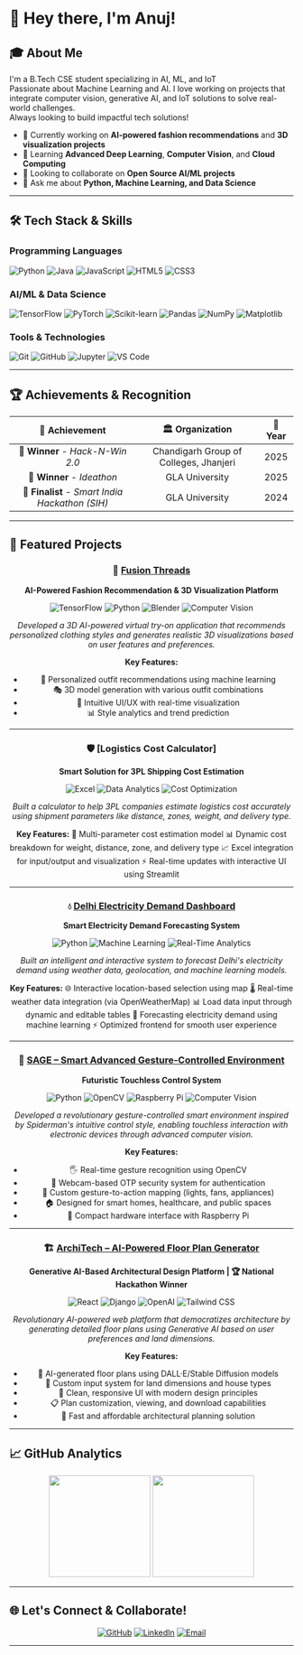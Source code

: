 # 👋 Hey there, I'm Anuj!

## 🎓 About Me

I'm a B.Tech CSE student specializing in AI, ML, and IoT  
Passionate about Machine Learning and  AI. I love working on projects that integrate computer vision, generative AI, and IoT solutions to solve real-world challenges.  
Always looking to build impactful tech solutions!  

- 🔭 Currently working on **AI-powered fashion recommendations** and **3D visualization projects**
- 🌱 Learning **Advanced Deep Learning**, **Computer Vision**, and **Cloud Computing**
- 👯 Looking to collaborate on **Open Source AI/ML projects**
- 💬 Ask me about **Python, Machine Learning, and Data Science**

---

## 🛠️ Tech Stack & Skills

### **Programming Languages**
<p align="left">
  <img src="https://img.shields.io/badge/Python-3776AB?style=for-the-badge&logo=python&logoColor=white" alt="Python"/>
  <img src="https://img.shields.io/badge/Java-ED8B00?style=for-the-badge&logo=java&logoColor=white" alt="Java"/>
  <img src="https://img.shields.io/badge/JavaScript-F7DF1E?style=for-the-badge&logo=javascript&logoColor=black" alt="JavaScript"/>
  <img src="https://img.shields.io/badge/HTML5-E34F26?style=for-the-badge&logo=html5&logoColor=white" alt="HTML5"/>
  <img src="https://img.shields.io/badge/CSS3-1572B6?style=for-the-badge&logo=css3&logoColor=white" alt="CSS3"/>
</p>

### **AI/ML & Data Science**
<p align="left">
  <img src="https://img.shields.io/badge/TensorFlow-FF6F00?style=for-the-badge&logo=tensorflow&logoColor=white" alt="TensorFlow"/>
  <img src="https://img.shields.io/badge/PyTorch-EE4C2C?style=for-the-badge&logo=pytorch&logoColor=white" alt="PyTorch"/>
  <img src="https://img.shields.io/badge/scikit--learn-F7931E?style=for-the-badge&logo=scikit-learn&logoColor=white" alt="Scikit-learn"/>
  <img src="https://img.shields.io/badge/pandas-150458?style=for-the-badge&logo=pandas&logoColor=white" alt="Pandas"/>
  <img src="https://img.shields.io/badge/NumPy-013243?style=for-the-badge&logo=numpy&logoColor=white" alt="NumPy"/>
  <img src="https://img.shields.io/badge/Matplotlib-11557c?style=for-the-badge" alt="Matplotlib"/>
</p>

### **Tools & Technologies**
<p align="left">
  <img src="https://img.shields.io/badge/Git-F05032?style=for-the-badge&logo=git&logoColor=white" alt="Git"/>
  <img src="https://img.shields.io/badge/GitHub-100000?style=for-the-badge&logo=github&logoColor=white" alt="GitHub"/>
  <img src="https://img.shields.io/badge/Jupyter-F37626?style=for-the-badge&logo=jupyter&logoColor=white" alt="Jupyter"/>
  <img src="https://img.shields.io/badge/VS%20Code-0078d4?style=for-the-badge&logo=visual%20studio%20code&logoColor=white" alt="VS Code"/>

---

## 🏆 Achievements & Recognition

<div align="center">

| 🏅 Achievement | 🏛️ Organization | 📅 Year |
|:-------------:|:---------------:|:--------:|
| 🥇 **Winner** - *Hack-N-Win 2.0* | Chandigarh Group of Colleges, Jhanjeri | 2025 |
| 🥇 **Winner** - *Ideathon* | GLA University | 2025 |
| 🎯 **Finalist** - *Smart India Hackathon (SIH)* | GLA University | 2024 |

</div>

---

## 🚀 Featured Projects

<div align="center">
  
### 🎨 [Fusion Threads](https://github.com/ompandey21/Fusion-Threads)
**AI-Powered Fashion Recommendation & 3D Visualization Platform**

<img src="https://img.shields.io/badge/TensorFlow-FF6F00?style=flat-square&logo=tensorflow&logoColor=white" alt="TensorFlow"/>
<img src="https://img.shields.io/badge/Python-3776AB?style=flat-square&logo=python&logoColor=white" alt="Python"/>
<img src="https://img.shields.io/badge/Blender-F5792A?style=flat-square&logo=blender&logoColor=white" alt="Blender"/>
<img src="https://img.shields.io/badge/Computer%20Vision-4285F4?style=flat-square" alt="Computer Vision"/>

*Developed a 3D AI-powered virtual try-on application that recommends personalized clothing styles and generates realistic 3D visualizations based on user features and preferences.*

**Key Features:**
- 🧠 Personalized outfit recommendations using machine learning
- 🎭 3D model generation with various outfit combinations
- 🎨 Intuitive UI/UX with real-time visualization
- 📊 Style analytics and trend prediction

---

### 🛡️ [Logistics Cost Calculator]
**Smart Solution for 3PL Shipping Cost Estimation**

<img src="https://img.shields.io/badge/Excel-217346?style=flat-square&logo=microsoft-excel&logoColor=white" alt="Excel"/>
<img src="https://img.shields.io/badge/Data%20Analytics-FF6B6B?style=flat-square" alt="Data Analytics"/>
<img src="https://img.shields.io/badge/Cost_Optimization-00BFFF?style=flat-square&logoColor=white" alt="Cost Optimization"/>

*Built a calculator to help 3PL companies estimate logistics cost accurately using shipment parameters like distance, zones, weight, and delivery type.*

**Key Features:**
🚚 Multi-parameter cost estimation model
📊 Dynamic cost breakdown for weight, distance, zone, and delivery type
📈 Excel integration for input/output and visualization
⚡ Real-time updates with interactive UI using Streamlit


---

### 💧 [Delhi Electricity Demand Dashboard](https://github.com/ompandey21/Water-Dashboard)
**Smart Electricity Demand Forecasting System**

<img src="https://img.shields.io/badge/Python-3776AB?style=flat-square&logo=python&logoColor=white" alt="Python"/>
<img src="https://img.shields.io/badge/Machine%20Learning-FF6F00?style=flat-square" alt="Machine Learning"/>
<img src="https://img.shields.io/badge/Real--Time%20Analytics-4CAF50?style=flat-square" alt="Real-Time Analytics"/>

*Built an intelligent and interactive system to forecast Delhi's electricity demand using weather data, geolocation, and machine learning models.*

**Key Features:**
🌐 Interactive location-based selection using map
🌡️ Real-time weather data integration (via OpenWeatherMap)
📊 Load data input through dynamic and editable tables
🧠 Forecasting electricity demand using machine learning
⚡ Optimized frontend for smooth user experience

---

### 🤖 [SAGE – Smart Advanced Gesture-Controlled Environment](https://github.com/ompandey21/SAGE)
**Futuristic Touchless Control System**

<img src="https://img.shields.io/badge/Python-3776AB?style=flat-square&logo=python&logoColor=white" alt="Python"/>
<img src="https://img.shields.io/badge/OpenCV-5C3EE8?style=flat-square&logo=opencv&logoColor=white" alt="OpenCV"/>
<img src="https://img.shields.io/badge/Raspberry%20Pi-A22846?style=flat-square&logo=raspberry-pi&logoColor=white" alt="Raspberry Pi"/>
<img src="https://img.shields.io/badge/Computer%20Vision-FF6B6B?style=flat-square" alt="Computer Vision"/>

*Developed a revolutionary gesture-controlled smart environment inspired by Spiderman's intuitive control style, enabling touchless interaction with electronic devices through advanced computer vision.*

**Key Features:**
- 🖐️ Real-time gesture recognition using OpenCV
- 🔐 Webcam-based OTP security system for authentication
- 🎯 Custom gesture-to-action mapping (lights, fans, appliances)
- 🏠 Designed for smart homes, healthcare, and public spaces
- 🔧 Compact hardware interface with Raspberry Pi

---

### 🏗️ [ArchiTech – AI-Powered Floor Plan Generator](https://github.com/ompandey21/ArchiTech)
**Generative AI-Based Architectural Design Platform | 🏆 National Hackathon Winner**

<img src="https://img.shields.io/badge/React-20232A?style=flat-square&logo=react&logoColor=61DAFB" alt="React"/>
<img src="https://img.shields.io/badge/Django-092E20?style=flat-square&logo=django&logoColor=white" alt="Django"/>
<img src="https://img.shields.io/badge/OpenAI-412991?style=flat-square&logo=openai&logoColor=white" alt="OpenAI"/>
<img src="https://img.shields.io/badge/Tailwind%20CSS-38B2AC?style=flat-square&logo=tailwind-css&logoColor=white" alt="Tailwind CSS"/>

*Revolutionary AI-powered web platform that democratizes architecture by generating detailed floor plans using Generative AI based on user preferences and land dimensions.*

**Key Features:**
- 🏡 AI-generated floor plans using DALL·E/Stable Diffusion models
- 📐 Custom input system for land dimensions and house types
- 🎨 Clean, responsive UI with modern design principles
- 📋 Plan customization, viewing, and download capabilities
- 🚀 Fast and affordable architectural planning solution

</div>

---

## 📈 GitHub Analytics

<div align="center">
  <img height="180em" src="https://github-readme-stats.vercel.app/api?username=AnujSaxena11&show_icons=true&theme=tokyonight&include_all_commits=true&count_private=true"/>
  <img height="180em" src="https://github-readme-stats.vercel.app/api/top-langs/?username=AnujSaxena11&layout=compact&langs_count=8&theme=tokyonight"/>
</div>

---


## 🌐 Let's Connect & Collaborate!

<div align="center">
  
[![GitHub](https://img.shields.io/badge/GitHub-100000?style=for-the-badge&logo=github&logoColor=white)](https://github.com/AnujSaxena11)
[![LinkedIn](https://img.shields.io/badge/LinkedIn-0077B5?style=for-the-badge&logo=linkedin&logoColor=white)](https://www.linkedin.com/in/anujsaxenawork/)
[![Email](https://img.shields.io/badge/Email-D14836?style=for-the-badge&logo=gmail&logoColor=white)](mailto:anujsaxena337@gmail.com)	

</div>

---
